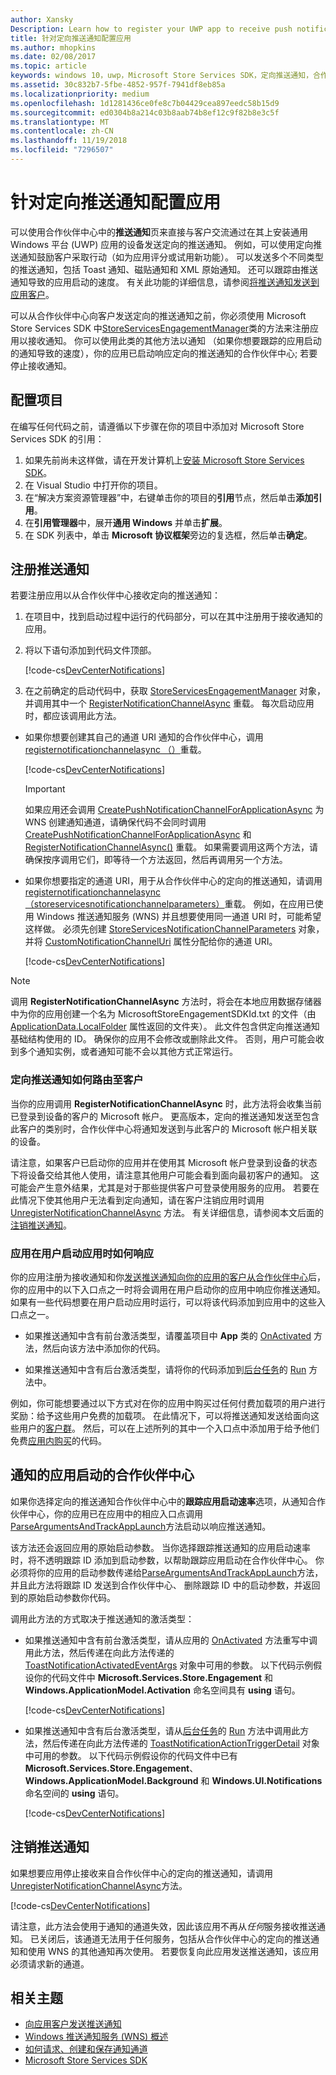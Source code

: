 ```yaml
---
author: Xansky
Description: Learn how to register your UWP app to receive push notifications that you send from Partner Center.
title: 针对定向推送通知配置应用
ms.author: mhopkins
ms.date: 02/08/2017
ms.topic: article
keywords: windows 10，uwp，Microsoft Store Services SDK，定向推送通知，合作伙伴中心
ms.assetid: 30c832b7-5fbe-4852-957f-7941df8eb85a
ms.localizationpriority: medium
ms.openlocfilehash: 1d1281436ce0fe8c7b04429cea897eedc58b15d9
ms.sourcegitcommit: ed0304b8a214c03b8aab74b8ef12c9f82b8e3c5f
ms.translationtype: MT
ms.contentlocale: zh-CN
ms.lasthandoff: 11/19/2018
ms.locfileid: "7296507"
---
```

# <a name="configure-your-app-for-targeted-push-notifications"></a>针对定向推送通知配置应用

可以使用合作伙伴中心中的**推送通知**页来直接与客户交流通过在其上安装通用 Windows 平台 (UWP) 应用的设备发送定向的推送通知。 例如，可以使用定向推送通知鼓励客户采取行动（如为应用评分或试用新功能）。 可以发送多个不同类型的推送通知，包括 Toast 通知、磁贴通知和 XML 原始通知。 还可以跟踪由推送通知导致的应用启动的速度。 有关此功能的详细信息，请参阅[将推送通知发送到应用客户](../publish/send-push-notifications-to-your-apps-customers.md)。

可以从合作伙伴中心向客户发送定向的推送通知之前，你必须使用 Microsoft Store Services SDK 中[StoreServicesEngagementManager](https://docs.microsoft.com/uwp/api/microsoft.services.store.engagement.storeservicesengagementmanager)类的方法来注册应用以接收通知。 你可以使用此类的其他方法以通知 （如果你想要跟踪的应用启动的通知导致的速度），你的应用已启动响应定向的推送通知的合作伙伴中心; 若要停止接收通知。

## <a name="configure-your-project"></a>配置项目

在编写任何代码之前，请遵循以下步骤在你的项目中添加对 Microsoft Store Services SDK 的引用：

1. 如果先前尚未这样做，请在开发计算机上[安装 Microsoft Store Services SDK](microsoft-store-services-sdk.md#install-the-sdk)。 
2. 在 Visual Studio 中打开你的项目。
3. 在“解决方案资源管理器”中，右键单击你的项目的**引用**节点，然后单击**添加引用**。
4. 在**引用管理器**中，展开**通用 Windows** 并单击**扩展**。
5. 在 SDK 列表中，单击 **Microsoft 协议框架**旁边的复选框，然后单击**确定**。

## <a name="register-for-push-notifications"></a>注册推送通知

若要注册应用以从合作伙伴中心接收定向的推送通知：

1. 在项目中，找到启动过程中运行的代码部分，可以在其中注册用于接收通知的应用。
2. 将以下语句添加到代码文件顶部。

    [!code-cs[DevCenterNotifications](./code/StoreSDKSamples/cs/DevCenterNotifications.cs#EngagementNamespace)]

3. 在之前确定的启动代码中，获取 [StoreServicesEngagementManager](https://docs.microsoft.com/uwp/api/microsoft.services.store.engagement.storeservicesengagementmanager) 对象，并调用其中一个 [RegisterNotificationChannelAsync](https://docs.microsoft.com/uwp/api/microsoft.services.store.engagement.storeservicesengagementmanager.registernotificationchannelasync) 重载。 每次启动应用时，都应该调用此方法。

  * 如果你想要创建其自己的通道 URI 通知的合作伙伴中心，调用[registernotificationchannelasync （）](https://docs.microsoft.com/uwp/api/microsoft.services.store.engagement.storeservicesengagementmanager.registernotificationchannelasync)重载。

      [!code-cs[DevCenterNotifications](./code/StoreSDKSamples/cs/DevCenterNotifications.cs#RegisterNotificationChannelAsync1)]
      > [!IMPORTANT]
      > 如果应用还会调用 [CreatePushNotificationChannelForApplicationAsync](https://docs.microsoft.com/uwp/api/windows.networking.pushnotifications.pushnotificationchannelmanager.createpushnotificationchannelforapplicationasync) 为 WNS 创建通知通道，请确保代码不会同时调用 [CreatePushNotificationChannelForApplicationAsync](https://docs.microsoft.com/uwp/api/windows.networking.pushnotifications.pushnotificationchannelmanager.createpushnotificationchannelforapplicationasync) 和 [RegisterNotificationChannelAsync()](https://docs.microsoft.com/uwp/api/microsoft.services.store.engagement.storeservicesengagementmanager.registernotificationchannelasync) 重载。 如果需要调用这两个方法，请确保按序调用它们，即等待一个方法返回，然后再调用另一个方法。

  * 如果你想要指定的通道 URI，用于从合作伙伴中心的定向的推送通知，请调用[registernotificationchannelasync （storeservicesnotificationchannelparameters）](https://docs.microsoft.com/uwp/api/microsoft.services.store.engagement.storeservicesengagementmanager.registernotificationchannelasync)重载。 例如，在应用已使用 Windows 推送通知服务 (WNS) 并且想要使用同一通道 URI 时，可能希望这样做。 必须先创建 [StoreServicesNotificationChannelParameters](https://docs.microsoft.com/uwp/api/microsoft.services.store.engagement.storeservicesnotificationchannelparameters) 对象，并将 [CustomNotificationChannelUri](https://docs.microsoft.com/uwp/api/microsoft.services.store.engagement.storeservicesnotificationchannelparameters.customnotificationchanneluri) 属性分配给你的通道 URI。

      [!code-cs[DevCenterNotifications](./code/StoreSDKSamples/cs/DevCenterNotifications.cs#RegisterNotificationChannelAsync2)]

> [!NOTE]
> 调用 **RegisterNotificationChannelAsync** 方法时，将会在本地应用数据存储器中为你的应用创建一个名为 MicrosoftStoreEngagementSDKId.txt 的文件（由 [ApplicationData.LocalFolder](https://docs.microsoft.com/uwp/api/Windows.Storage.ApplicationData.LocalFolder) 属性返回的文件夹）。 此文件包含供定向推送通知基础结构使用的 ID。 确保你的应用不会修改或删除此文件。 否则，用户可能会收到多个通知实例，或者通知可能不会以其他方式正常运行。

<span id="notification-customers" />

### <a name="how-targeted-push-notifications-are-routed-to-customers"></a>定向推送通知如何路由至客户

当你的应用调用 **RegisterNotificationChannelAsync** 时，此方法将会收集当前已登录到设备的客户的 Microsoft 帐户。 更高版本，定向的推送通知发送至包含此客户的类别时，合作伙伴中心将通知发送到与此客户的 Microsoft 帐户相关联的设备。

请注意，如果客户已启动你的应用并在使用其 Microsoft 帐户登录到设备的状态下将设备交给其他人使用，请注意其他用户可能会看到面向最初客户的通知。 这可能会产生意外结果，尤其是对于那些提供客户可登录使用服务的应用。 若要在此情况下使其他用户无法看到定向通知，请在客户注销应用时调用 [UnregisterNotificationChannelAsync](https://docs.microsoft.com/uwp/api/microsoft.services.store.engagement.storeservicesengagementmanager.unregisternotificationchannelasync) 方法。 有关详细信息，请参阅本文后面的[注销推送通知](#unregister)。

### <a name="how-your-app-responds-when-the-user-launches-your-app"></a>应用在用户启动应用时如何响应

你的应用注册为接收通知和你[发送推送通知向你的应用的客户从合作伙伴中心](../publish/send-push-notifications-to-your-apps-customers.md)后，你的应用中的以下入口点之一时将会调用在用户启动你的应用中响应你推送通知。 如果有一些代码想要在用户启动应用时运行，可以将该代码添加到应用中的这些入口点之一。

  * 如果推送通知中含有前台激活类型，请覆盖项目中 **App** 类的 [OnActivated](https://docs.microsoft.com/uwp/api/windows.ui.xaml.application.onactivated) 方法，然后向该方法中添加你的代码。

  * 如果推送通知中含有后台激活类型，请将你的代码添加到[后台任务](../launch-resume/support-your-app-with-background-tasks.md)的 [Run](https://docs.microsoft.com/uwp/api/windows.applicationmodel.background.ibackgroundtask.run) 方法中。

例如，你可能想要通过以下方式对在你的应用中购买过任何付费加载项的用户进行奖励：给予这些用户免费的加载项。 在此情况下，可以将推送通知发送给面向这些用户的[客户群](../publish/create-customer-segments.md)。 然后，可以在上述所列的其中一个入口点中添加用于给予他们免费[应用内购买](in-app-purchases-and-trials.md)的代码。

## <a name="notify-partner-center-of-your-app-launch"></a>通知的应用启动的合作伙伴中心

如果你选择定向的推送通知合作伙伴中心中的**跟踪应用启动速率**选项，从通知合作伙伴中心，你的应用已在应用中的相应入口点调用[ParseArgumentsAndTrackAppLaunch](https://docs.microsoft.com/uwp/api/microsoft.services.store.engagement.storeservicesengagementmanager.parseargumentsandtrackapplaunch)方法启动以响应推送通知。

该方法还会返回应用的原始启动参数。 当你选择跟踪推送通知的应用启动速率时，将不透明跟踪 ID 添加到启动参数，以帮助跟踪应用启动在合作伙伴中心。 你必须将你的应用的启动参数传递给[ParseArgumentsAndTrackAppLaunch](https://docs.microsoft.com/uwp/api/microsoft.services.store.engagement.storeservicesengagementmanager.parseargumentsandtrackapplaunch)方法，并且此方法将跟踪 ID 发送到合作伙伴中心、 删除跟踪 ID 中的启动参数，并返回到的原始启动参数你代码。

调用此方法的方式取决于推送通知的激活类型：

* 如果推送通知中含有前台激活类型，请从应用的 [OnActivated](https://docs.microsoft.com/uwp/api/windows.ui.xaml.application.onactivated) 方法重写中调用此方法，然后传递在向此方法传递的 [ToastNotificationActivatedEventArgs](https://docs.microsoft.com/uwp/api/Windows.ApplicationModel.Activation.ToastNotificationActivatedEventArgs) 对象中可用的参数。 以下代码示例假设你的代码文件中 **Microsoft.Services.Store.Engagement** 和 **Windows.ApplicationModel.Activation** 命名空间具有 **using** 语句。

  [!code-cs[DevCenterNotifications](./code/StoreSDKSamples/cs/App.xaml.cs#OnActivated)]

* 如果推送通知中含有后台激活类型，请从[后台任务](../launch-resume/support-your-app-with-background-tasks.md)的 [Run](https://docs.microsoft.com/uwp/api/windows.applicationmodel.background.ibackgroundtask.run) 方法中调用此方法，然后传递在向此方法传递的 [ToastNotificationActionTriggerDetail](https://docs.microsoft.com/uwp/api/Windows.UI.Notifications.ToastNotificationActionTriggerDetail) 对象中可用的参数。 以下代码示例假设你的代码文件中已有 **Microsoft.Services.Store.Engagement**、**Windows.ApplicationModel.Background** 和 **Windows.UI.Notifications** 命名空间的 **using** 语句。

  [!code-cs[DevCenterNotifications](./code/StoreSDKSamples/cs/DevCenterNotifications.cs#Run)]

<span id="unregister" />

## <a name="unregister-for-push-notifications"></a>注销推送通知

如果想要应用停止接收来自合作伙伴中心的定向的推送通知，请调用[UnregisterNotificationChannelAsync](https://docs.microsoft.com/uwp/api/microsoft.services.store.engagement.storeservicesengagementmanager.unregisternotificationchannelasync)方法。

[!code-cs[DevCenterNotifications](./code/StoreSDKSamples/cs/DevCenterNotifications.cs#UnregisterNotificationChannelAsync)]

请注意，此方法会使用于通知的通道失效，因此该应用不再从*任何*服务接收推送通知。 已关闭后，该通道无法用于任何服务，包括从合作伙伴中心的定向的推送通知和使用 WNS 的其他通知再次使用。 若要恢复向此应用发送推送通知，该应用必须请求新的通道。

## <a name="related-topics"></a>相关主题

* [向应用客户发送推送通知](../publish/send-push-notifications-to-your-apps-customers.md)
* [Windows 推送通知服务 (WNS) 概述](https://docs.microsoft.com/windows/uwp/design/shell/tiles-and-notifications/windows-push-notification-services--wns--overview)
* [如何请求、创建和保存通知通道](https://docs.microsoft.com/previous-versions/windows/apps/hh868221(v=win.10))
* [Microsoft Store Services SDK](https://docs.microsoft.com/windows/uwp/monetize/microsoft-store-services-sdk)
